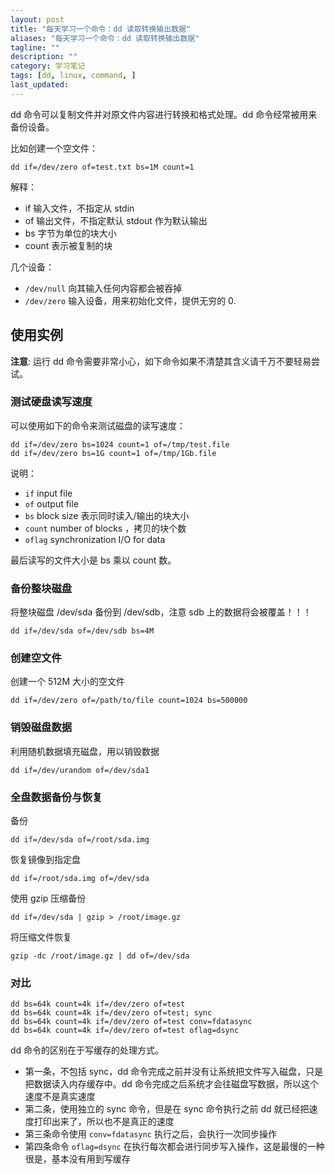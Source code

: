 ```yaml
---
layout: post
title: "每天学习一个命令：dd 读取转换输出数据"
aliases: "每天学习一个命令：dd 读取转换输出数据"
tagline: ""
description: ""
category: 学习笔记
tags: [dd, linux, command, ]
last_updated:
---
```


dd 命令可以复制文件并对原文件内容进行转换和格式处理。dd 命令经常被用来备份设备。

比如创建一个空文件：

	dd if=/dev/zero of=test.txt bs=1M count=1

解释：

- if 输入文件，不指定从 stdin
- of 输出文件，不指定默认 stdout 作为默认输出
- bs 字节为单位的块大小
- count 表示被复制的块

几个设备：

- `/dev/null` 向其输入任何内容都会被吞掉
- `/dev/zero` 输入设备，用来初始化文件，提供无穷的 0.

## 使用实例
**注意**: 运行 dd 命令需要非常小心，如下命令如果不清楚其含义请千万不要轻易尝试。

### 测试硬盘读写速度
可以使用如下的命令来测试磁盘的读写速度：

	dd if=/dev/zero bs=1024 count=1 of=/tmp/test.file
	dd if=/dev/zero bs=1G count=1 of=/tmp/1Gb.file

说明：

- `if`  input file
- `of` output file
- `bs` block size  表示同时读入/输出的块大小
- `count` number of blocks ，拷贝的块个数
- `oflag` synchronization I/O for data

最后读写的文件大小是 bs 乘以 count 数。


### 备份整块磁盘
将整块磁盘 /dev/sda 备份到 /dev/sdb，注意 sdb 上的数据将会被覆盖！！！

	dd if=/dev/sda of=/dev/sdb bs=4M

### 创建空文件
创建一个 512M 大小的空文件

	dd if=/dev/zero of=/path/to/file count=1024 bs=500000

### 销毁磁盘数据
利用随机数据填充磁盘，用以销毁数据

	dd if=/dev/urandom of=/dev/sda1

### 全盘数据备份与恢复
备份

	dd if=/dev/sda of=/root/sda.img

恢复镜像到指定盘

	dd if=/root/sda.img of=/dev/sda

使用 gzip 压缩备份

	dd if=/dev/sda | gzip > /root/image.gz

将压缩文件恢复

	gzip -dc /root/image.gz | dd of=/dev/sda

### 对比

```
dd bs=64k count=4k if=/dev/zero of=test
dd bs=64k count=4k if=/dev/zero of=test; sync
dd bs=64k count=4k if=/dev/zero of=test conv=fdatasync
dd bs=64k count=4k if=/dev/zero of=test oflag=dsync
```

dd 命令的区别在于写缓存的处理方式。

- 第一条，不包括 sync，dd 命令完成之前并没有让系统把文件写入磁盘，只是把数据读入内存缓存中。dd 命令完成之后系统才会往磁盘写数据，所以这个速度不是真实速度
- 第二条，使用独立的 sync 命令，但是在 sync 命令执行之前 dd 就已经把速度打印出来了，所以也不是真正的速度
- 第三条命令使用 `conv=fdatasync` 执行之后，会执行一次同步操作
- 第四条命令 `oflag=dsync` 在执行每次都会进行同步写入操作，这是最慢的一种很是，基本没有用到写缓存

